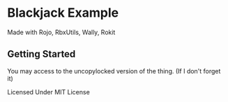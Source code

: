 # Blackjack Example
Made with Rojo, RbxUtils, Wally, Rokit

## Getting Started

You may access to the uncopylocked version of the thing. (If I don't forget it)

Licensed Under MIT License